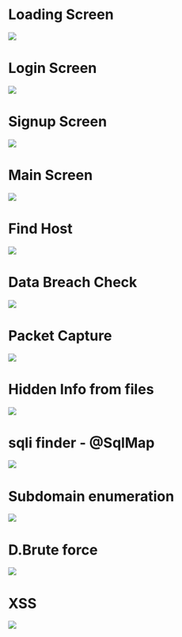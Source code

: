 <h1>Loading Screen</h1>
<img src="https://github.com/RajendraPandit1/BUFFER_RP/assets/75786029/a6b4a5c6-ddaa-4a9b-bce1-c7a75b57b651">
<h1>Login Screen</h1>
<img src="https://github.com/RajendraPandit1/BUFFER_RP/assets/75786029/329eb160-c93a-49aa-a821-3df9c60b6450">
<h1>Signup Screen</h1>
<img src="https://github.com/RajendraPandit1/BUFFER_RP/assets/75786029/aedfb648-1529-4e48-9e6d-d7badd2cceaa">
<h1>Main Screen</h1> 
<img src="https://github.com/RajendraPandit1/BUFFER_RP/assets/75786029/0086feea-c73f-4c1d-9bec-05b6b3f5463a">
<h1>Find Host</h1>
<img src="https://github.com/RajendraPandit1/BUFFER_RP/assets/75786029/3e731804-3773-41f2-bda0-9a6488e261df">
<h1>Data Breach Check</h1>
<img src="https://github.com/RajendraPandit1/BUFFER_RP/assets/75786029/def8aeec-bc91-4113-89de-42dd6d7719aa">
<h1>Packet Capture</h1>
<img src="https://github.com/RajendraPandit1/BUFFER_RP/assets/75786029/3a8dd64c-2d7b-43ab-840e-23f0e6eaa8e7">
<h1>Hidden Info from files</h1>
<img src="https://github.com/RajendraPandit1/BUFFER_RP/assets/75786029/39a74e91-be46-42ce-8d33-92ad57d4b972">
<h1>sqli finder - @SqlMap </h1>
<img src="https://github.com/RajendraPandit1/BUFFER_RP/assets/75786029/9d607e0a-3c0a-4c9f-a1df-12a31c033d62">
<h1>Subdomain enumeration</h1>
<img src="https://github.com/RajendraPandit1/BUFFER_RP/assets/75786029/c20cc860-6a76-40eb-9f81-38db596a48ec">
<h1>D.Brute force</h1>
<img src="https://github.com/RajendraPandit1/BUFFER_RP/assets/75786029/932dbb90-5649-4b0b-b60a-9926bfe2026c">
<h1>XSS</h1>
<img src="https://github.com/RajendraPandit1/BUFFER_RP/assets/75786029/bf4e9565-7c6a-4ddb-9413-c750481666ca">











